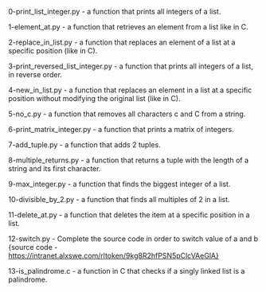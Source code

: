 0-print_list_integer.py - a function that prints all integers of a list.

1-element_at.py -  a function that retrieves an element from a list like in C.

2-replace_in_list.py - a function that replaces an element of a list at a specific position (like in C).

3-print_reversed_list_integer.py - a function that prints all integers of a list, in reverse order.

4-new_in_list.py - a function that replaces an element in a list at a specific position without modifying the original list (like in C).

5-no_c.py - a function that removes all characters c and C from a string.

6-print_matrix_integer.py - a function that prints a matrix of integers.

7-add_tuple.py - a function that adds 2 tuples.

8-multiple_returns.py -  a function that returns a tuple with the length of a string and its first character.

9-max_integer.py - a function that finds the biggest integer of a list.

10-divisible_by_2.py - a function that finds all multiples of 2 in a list.

11-delete_at.py - a function that deletes the item at a specific position in a list.

12-switch.py - Complete the source code in order to switch value of a and b {source code - https://intranet.alxswe.com/rltoken/9kg8R2hfPSN5pClcVAeGlA}

13-is_palindrome.c - a function in C that checks if a singly linked list is a palindrome.

